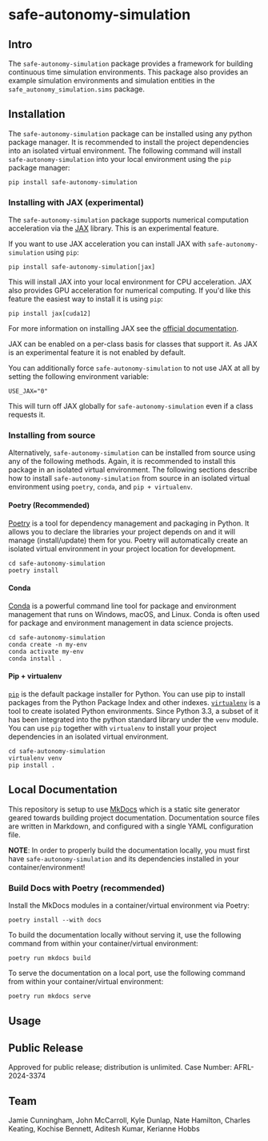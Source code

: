 # safe-autonomy-simulation

## Intro

The `safe-autonomy-simulation` package provides a framework for building continuous time simulation environments. This package also provides an example simulation environments and simulation entities in the `safe_autonomy_simulation.sims` package.

## Installation

The `safe-autonomy-simulation` package can be installed using any python package manager.
It is recommended to install the project dependencies into an isolated virtual environment.
The following command will install `safe-autonomy-simulation` into your local environment using the `pip` package manager:

```shell
pip install safe-autonomy-simulation
```

### Installing with JAX (experimental)

The `safe-autonomy-simulation` package supports numerical computation acceleration via the [JAX](https://jax.readthedocs.io/en/latest/index.html) library. This is an experimental feature.

If you want to use JAX acceleration you can install JAX with `safe-autonomy-simulation` using `pip`:

```shell
pip install safe-autonomy-simulation[jax]
```

This will install JAX into your local environment for CPU acceleration. JAX also provides GPU acceleration for numerical computing. If you'd like this feature the easiest way to install it is using `pip`:

```shell
pip install jax[cuda12]
```

For more information on installing JAX see the [official documentation](https://jax.readthedocs.io/en/latest/installation.html).

JAX can be enabled on a per-class basis for classes that support it. As JAX is an experimental feature it is not enabled by default.

You can additionally force `safe-autonomy-simulation` to not use JAX at all by setting the following environment variable:

```shell
USE_JAX="0"
```

This will turn off JAX globally for `safe-autonomy-simulation` even if a class requests it.

### Installing from source

Alternatively, `safe-autonomy-simulation` can be installed from source using any of the following methods. Again, it is recommended to install this package in an isolated virtual environment. The following sections describe how to install `safe-autonomy-simulation` from source in an isolated virtual environment using `poetry`, `conda`, and `pip + virtualenv`.

#### Poetry (Recommended)

[Poetry](https://python-poetry.org/docs/) is a tool for dependency management and packaging in Python. It allows you to declare the libraries your project depends on and it will manage (install/update) them for you. Poetry will automatically create an isolated virtual environment in your project location
for development.

```shell
cd safe-autonomy-simulation
poetry install
```

#### Conda

[Conda](https://conda.io/projects/conda/en/latest/index.html) is a powerful command line tool for package and environment management that runs on Windows, macOS, and Linux. Conda is often used for package and environment management in data science projects.

```shell
cd safe-autonomy-simulation
conda create -n my-env
conda activate my-env
conda install .
```

#### Pip + virtualenv

[`pip`](https://pip.pypa.io/en/stable/) is the default package installer for Python. You can use pip to install packages from the Python Package Index and other indexes. [`virtualenv`](https://virtualenv.pypa.io/en/latest/) is a tool to create isolated Python environments. Since Python 3.3, a subset of it has been integrated into the python standard library under the `venv` module. You can use `pip` together with `virtualenv` to install your project dependencies in an isolated virtual environment.

```shell
cd safe-autonomy-simulation
virtualenv venv
pip install .
```

## Local Documentation

This repository is setup to use [MkDocs](https://www.mkdocs.org/) which is a static site generator geared towards building project documentation. Documentation source files are written in Markdown, and configured with a single YAML configuration file.

**NOTE**: In order to properly build the documentation locally, you must first have `safe-autonomy-simulation` and its dependencies installed in your container/environment!

### Build Docs with Poetry (recommended)

Install the MkDocs modules in a container/virtual environment via Poetry:

```shell
poetry install --with docs
```

To build the documentation locally without serving it, use
the following command from within your container/virtual environment:

```shell
poetry run mkdocs build
```

To serve the documentation on a local port, use the following
command from within your container/virtual environment:

```shell
poetry run mkdocs serve 
```

## Usage

## Public Release

Approved for public release; distribution is unlimited. Case Number: AFRL-2024-3374

## Team

Jamie Cunningham,
John McCarroll,
Kyle Dunlap,
Nate Hamilton,
Charles Keating,
Kochise Bennett,
Aditesh Kumar,
Kerianne Hobbs
